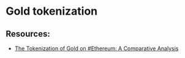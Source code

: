 # Gold tokenization

## Resources:

* [The Tokenization of Gold on #Ethereum: A Comparative Analysis](https://hackernoon.com/the-tokenization-of-gold-on-ethereum-a-comparative-analysis)
